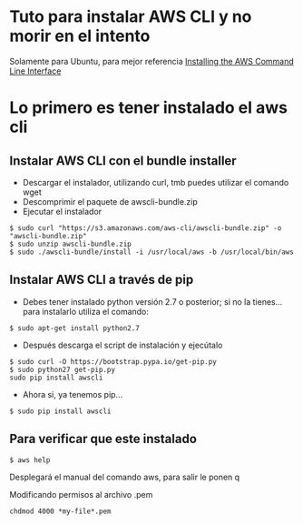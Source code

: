 # Tuto para instalar AWS CLI y no morir en el intento
Solamente para Ubuntu, para mejor referencia [Installing the AWS Command Line Interface](http://docs.aws.amazon.com/cli/latest/userguide/installing.html#install-bundle-other-os)

# Lo primero es tener instalado el aws cli

## Instalar AWS CLI con el bundle installer
* Descargar el instalador, utilizando curl, tmb puedes utilizar el comando wget
* Descomprimir el paquete de awscli-bundle.zip
* Ejecutar el instalador

``` shell
$ sudo curl "https://s3.amazonaws.com/aws-cli/awscli-bundle.zip" -o "awscli-bundle.zip"
$ sudo unzip awscli-bundle.zip
$ sudo ./awscli-bundle/install -i /usr/local/aws -b /usr/local/bin/aws
``` 

## Instalar AWS CLI a través de pip
* Debes tener instalado python versión 2.7 o posterior; si no la tienes... para instalarlo utiliza el comando:
```shell
$ sudo apt-get install python2.7
```
* Después descarga el script de instalación y ejecútalo
```shell
$ sudo curl -O https://bootstrap.pypa.io/get-pip.py
$ sudo python27 get-pip.py
sudo pip install awscli
```
* Ahora si, ya tenemos pip... 
```shell
$ sudo pip install awscli
```

## Para verificar que este instalado 
```shell
$ aws help
```
Desplegará el manual del comando aws, para salir le ponen q

Modificando permisos al archivo .pem
``` shell
chdmod 4000 *my-file*.pem
```
